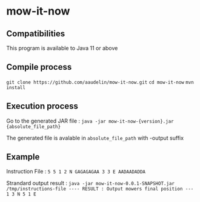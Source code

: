 # mow-it-now

## Compatibilities
This program is available to Java 11 or above

## Compile process
`git clone https://github.com/aaudelin/mow-it-now.git`
`cd mow-it-now`
`mvn install`

## Execution process
Go to the generated JAR file :
`java -jar mow-it-now-{version}.jar {absolute_file_path}`

The generated file is avalable in `absolute_file_path` with -output suffix 

## Example
Instruction File :
`5 5
1 2 N
GAGAGAGAA
3 3 E
AADAADADDA`

Strandard output result :
`java -jar mow-it-now-0.0.1-SNAPSHOT.jar /tmp/instructions-file
---- RESULT : Output mowers final position ---
1 3 N
5 1 E`


